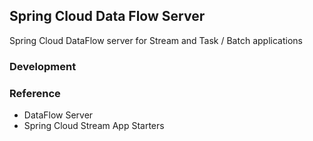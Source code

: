 ## Spring Cloud Data Flow Server 
Spring Cloud DataFlow server for Stream and Task / Batch applications

### Development 
### Reference 
+ DataFlow Server 
+ Spring Cloud Stream App Starters  